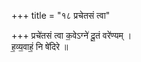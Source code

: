 +++
title = "१८ प्रचेतसं त्वा"

+++
प्रचे॑तसं त्वा क॒वेऽग्ने॑ दू॒तं वरे॑ण्यम् ।  
ह॒व्य॒वाहं॒ नि षे॑दिरे ॥